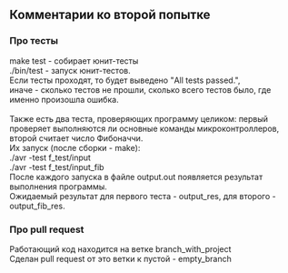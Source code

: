 
## Комментарии ко второй попытке
### Про тесты
make test - собирает юнит-тесты <br>
./bin/test - запуск юнит-тестов. <br>
Если тесты проходят, то будет выведено "All tests passed.",<br>
иначе - сколько тестов не прошли, сколько всего тестов было, где именно произошла ошибка.<br>
<br>
Также есть два теста, проверяющих программу целиком: первый проверяет выполняются ли основные команды микроконтроллеров, второй считает число Фибоначчи.<br>
Их запуск (после сборки - make):<br>
./avr -test f_test/input<br>
./avr -test f_test/input_fib<br>
После каждого запуска в файле output.out появляется результат выполнения программы.<br>
Ожидаемый результат для первого теста - output_res, для второго - output_fib_res.<br>
### Про pull request<br>
Работающий код находится на ветке branch_with_project<br>
Сделан pull request от это ветки к пустой - empty_branch<br>
